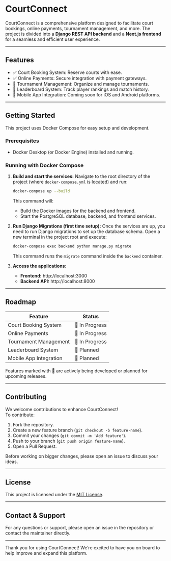 # CourtConnect

CourtConnect is a comprehensive platform designed to facilitate court bookings, online payments, tournament management, and more. The project is divided into a **Django REST API backend** and a **Next.js frontend** for a seamless and efficient user experience.

---

## Features

- ✅ Court Booking System: Reserve courts with ease.
- ✅ Online Payments: Secure integration with payment gateways.
- 🔄 Tournament Management: Organize and manage tournaments.
- 🔄 Leaderboard System: Track player rankings and match history.
- 🔄 Mobile App Integration: Coming soon for iOS and Android platforms.

---

## Getting Started

This project uses Docker Compose for easy setup and development.

### Prerequisites

- Docker Desktop (or Docker Engine) installed and running.

### Running with Docker Compose

1.  **Build and start the services:**
    Navigate to the root directory of the project (where `docker-compose.yml` is located) and run:
    ```bash
    docker-compose up --build
    ```
    This command will:
    *   Build the Docker images for the backend and frontend.
    *   Start the PostgreSQL database, backend, and frontend services.

2.  **Run Django Migrations (first time setup):**
    Once the services are up, you need to run Django migrations to set up the database schema. Open a new terminal in the project root and execute:
    ```bash
    docker-compose exec backend python manage.py migrate
    ```
    This command runs the `migrate` command inside the `backend` container.

3.  **Access the applications:**
    *   **Frontend:** http://localhost:3000
    *   **Backend API:** http://localhost:8000

---

## Roadmap

| Feature               | Status      |
|-----------------------|-------------|
| Court Booking System   | 🔄 In Progress |
| Online Payments       | 🔄 In Progress |
| Tournament Management  | 🔄 In Progress |
| Leaderboard System    | 🔄 Planned  |
| Mobile App Integration | 🔄 Planned  |

Features marked with 🔄 are actively being developed or planned for upcoming releases.

---

## Contributing

We welcome contributions to enhance CourtConnect!  
To contribute:

1. Fork the repository.
2. Create a new feature branch (`git checkout -b feature-name`).
3. Commit your changes (`git commit -m 'Add feature'`).
4. Push to your branch (`git push origin feature-name`).
5. Open a Pull Request.

Before working on bigger changes, please open an issue to discuss your ideas.

---

## License

This project is licensed under the [MIT License](LICENSE).

---

## Contact & Support

For any questions or support, please open an issue in the repository or contact the maintainer directly.

---

Thank you for using CourtConnect! We’re excited to have you on board to help improve and expand this platform.
